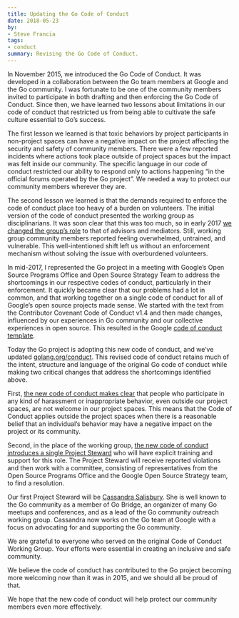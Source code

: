 ```yaml
---
title: Updating the Go Code of Conduct
date: 2018-05-23
by:
- Steve Francia
tags:
- conduct
summary: Revising the Go Code of Conduct.
---
```



In November 2015, we introduced the Go Code of Conduct.
It was developed in a collaboration between
the Go team members at Google and the Go community.
I was fortunate to be one of the community members
invited to participate in both drafting and then enforcing
the Go Code of Conduct.
Since then, we have learned two lessons about
limitations in our code of conduct that restricted us from
being able to cultivate the safe culture
essential to Go’s success.

The first lesson we learned is that toxic behaviors by
project participants in non-project spaces can have a
negative impact on the project affecting the security and safety of
community members. There were a few reported
incidents where actions took place outside of project spaces
but the impact was felt inside our community. The specific
language in our code of conduct restricted our ability to
respond only to actions happening “in the official
forums operated by the Go project”. We needed a way
to protect our community members wherever they are.

The second lesson we learned is that the demands required
to enforce the code
of conduct place too heavy of a burden on volunteers.
The initial version of the code of conduct presented the
working group as disciplinarians. It was soon clear
that this was too much, so in early 2017 [we changed the group’s role](/cl/37014)
to that of advisors and mediators.
Still, working group community members
reported feeling overwhelmed, untrained, and vulnerable.
This well-intentioned shift left us without an enforcement mechanism
without solving the issue with overburdened volunteers.

In mid-2017, I represented the Go project in a meeting with
Google’s Open Source Programs Office and Open Source Strategy Team
to address the shortcomings in our respective
codes of conduct, particularly in their enforcement.
It quickly became clear that our problems had a lot in common,
and that working together on a single code of conduct for all
of Google’s open source projects made sense.
We started with the text from the
Contributor Covenant Code of Conduct v1.4
and then made changes, influenced by
our experiences in Go community and our collective experiences in open source.
This resulted in the Google [code of conduct template](https://opensource.google.com/docs/releasing/template/CODE_OF_CONDUCT/).

Today the Go project is adopting this new code of conduct,
and we’ve updated [golang.org/conduct](/conduct).
This revised code of conduct retains much of the intent, structure and
language of the original Go code of conduct while making two critical
changes that address the shortcomings identified above.

First, [the new code of conduct makes clear](/conduct/#scope) that people who
participate in any kind of harassment or inappropriate behavior,
even outside our project spaces, are not welcome in our project spaces.
This means that the Code of Conduct applies outside
the project spaces when there is a reasonable belief that
an individual’s behavior may have a negative
impact on the project or its community.

Second, in the place of the working group,
[the new code of conduct introduces a single Project Steward](/conduct/#reporting)
who will have explicit training and support for this role.
The Project Steward will receive reported violations
and then work with a committee,
consisting of representatives from the Open Source Programs Office
and the Google Open Source Strategy team,
to find a resolution.

Our first Project Steward will be [Cassandra Salisbury](https://twitter.com/cassandraoid).
She is well known to the Go community as a member of Go Bridge,
an organizer of many Go meetups and conferences,
and as a lead of the Go community outreach working group.
Cassandra now works on the Go team at Google
with a focus on advocating for and supporting the Go community.

We are grateful to everyone who served on the original Code of
Conduct Working Group. Your efforts were essential in creating an
inclusive and safe community.

We believe the code of conduct has contributed to the
Go project becoming more welcoming now than it was in 2015,
and we should all be proud of that.

We hope that the new code of conduct will help protect our community
members even more effectively.
